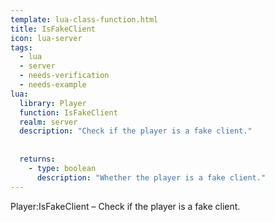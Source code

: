 ```yaml
---
template: lua-class-function.html
title: IsFakeClient
icon: lua-server
tags:
  - lua
  - server
  - needs-verification
  - needs-example
lua:
  library: Player
  function: IsFakeClient
  realm: server
  description: "Check if the player is a fake client."
  
  
  returns:
    - type: boolean
      description: "Whether the player is a fake client."
---
```


<div class="lua__search__keywords">
Player:IsFakeClient &#x2013; Check if the player is a fake client.
</div>
